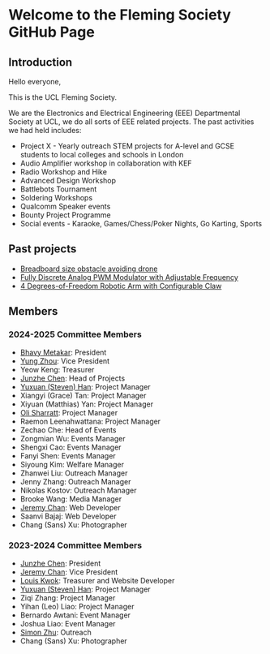 # Welcome to the Fleming Society GitHub Page

## Introduction

Hello everyone,

This is the UCL Fleming Society.

We are the Electronics and Electrical Engineering (EEE) Departmental Society at UCL, we do all sorts of EEE related projects. 
The past activities we had held includes:
- Project X - Yearly outreach STEM projects for A-level and GCSE students to local colleges and schools in London
- Audio Amplifier workshop in collaboration with KEF
- Radio Workshop and Hike
- Advanced Design Workshop
- Battlebots Tournament
- Soldering Workshops
- Qualcomm Speaker events
- Bounty Project Programme
- Social events - Karaoke, Games/Chess/Poker Nights, Go Karting, Sports

## Past projects
- [Breadboard size obstacle avoiding drone](https://github.com/Junzhe-Chen/Two-wheels-breadboard-drone)
- [Fully Discrete Analog PWM Modulator with Adjustable Frequency](https://github.com/Junzhe-Chen/PWM-Modulator-Circuit)
- [4 Degrees-of-Freedom Robotic Arm with Configurable Claw](https://github.com/Fleming-Society/Microservo-Robotic-Arm)

## Members
### 2024-2025 Committee Members
- [Bhavy Metakar](https://github.com/UpsidedownFalcon): President
- [Yung Zhou](https://github.com/Yunghub): Vice President
- Yeow Keng: Treasurer
- [Junzhe Chen](https://github.com/Junzhe-Chen): Head of Projects
- [Yuxuan (Steven) Han](https://github.com/VansamaDungeonMaster): Project Manager
- Xiangyi (Grace) Tan: Project Manager
- Xiyuan (Matthias) Yan: Project Manager
- [Oli Sharratt](https://github.com/kartelious): Project Manager
- Raemon Leenahwattana: Project Manager
- Zechao Che: Head of Events
- Zongmian Wu: Events Manager
- Shengxi Cao: Events Manager
- Fanyi Shen: Events Manager
- Siyoung Kim: Welfare Manager
- Zhanwei Liu: Outreach Manager
- Jenny Zhang: Outreach Manager
- Nikolas Kostov: Outreach Manager
- Brooke Wang: Media Manager
- [Jeremy Chan](https://github.com/JeremyC53): Web Developer
- Saanvi Bajaj: Web Developer
- Chang (Sans) Xu: Photographer

### 2023-2024 Committee Members
- [Junzhe Chen](https://github.com/Junzhe-Chen): President
- [Jeremy Chan](https://github.com/JeremyC53): Vice President
- [Louis Kwok](https://github.com/louislfkwok): Treasurer and Website Developer
- [Yuxuan (Steven) Han](https://github.com/VansamaDungeonMaster): Project Manager
- Ziqi Zhang: Project Manager
- Yihan (Leo) Liao: Project Manager
- Bernardo Awtani: Event Manager
- Joshua Liao: Event Manager
- [Simon Zhu](https://github.com/Simonzhu04): Outreach
- Chang (Sans) Xu: Photographer


